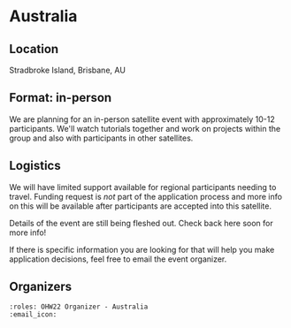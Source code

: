 # Australia

## Location

Stradbroke Island, Brisbane, AU

## Format: in-person

We are planning for an in-person satellite event with approximately 10-12 participants. We'll watch tutorials together and work on projects within the group and also with participants in other satellites.

<!-- ## Applicants profile: -->

## Logistics

We will have limited support available for regional participants needing to travel. Funding request is _not_ part of the application process and more info on this will be available after participants are accepted into this satellite.

Details of the event are still being fleshed out. Check back here soon for more info!

If there is specific information you are looking for that will help you make application decisions, feel free to email the event organizer.

## Organizers

```{ohw-team}
:roles: OHW22 Organizer - Australia
:email_icon:
```
